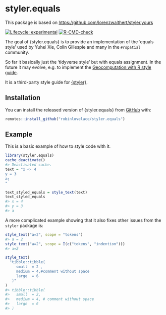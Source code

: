 
<!-- README.md is generated from README.Rmd. Please edit that file -->

# styler.equals

This package is based on
<https://github.com/lorenzwalthert/styler.yours>

<!-- badges: start -->

[![Lifecycle:
experimental](https://img.shields.io/badge/lifecycle-experimental-orange.svg)](https://lifecycle.r-lib.org/articles/stages.html#experimental)
[![R-CMD-check](https://github.com/Robinlovelace/styler.equals/actions/workflows/R-CMD-check.yaml/badge.svg)](https://github.com/Robinlovelace/styler.equals/actions/workflows/R-CMD-check.yaml)
<!-- badges: end -->

The goal of {styler.equals} is to provide an implementation of the
‘equals style’ used by Yuhei Xie, Colin Gillespie and many in the
`#rspatial` community.

So far it basically just the ‘tidyverse style’ but with equals
assignment. In the future it may evolve, e.g. to implement the
[Geocomputation with R style
guide](https://github.com/geocompx/geocompr/blob/main/misc/our-style.md).

It is a third-party style guide for
[{styler}](https://styler.r-lib.org).

## Installation

You can install the released version of {styler.equals} from
[GitHub](https://github.com) with:

``` r
remotes::install_github("robinlovelace/styler.equals")
```

## Example

This is a basic example of how to style code with it.

``` r
library(styler.equals)
cache_deactivate()
#> Deactivated cache.
text = "x <- 4
y = 3
a;
"

text_styled_equals = style_text(text)
text_styled_equals
#> x = 4
#> y = 3
#> a
```

A more complicated example showing that it also fixes other issues from
the `styler` package is:

``` r
style_text("a=2", scope = "tokens")
#> a = 2
style_text("a=2", scope = I(c("tokens", "indention")))
#> a=2
```

``` r
style_text(
  "tibble::tibble(
     small  = 2 ,
     medium = 4,#comment without space
     large  = 6
   )"
)
#> tibble::tibble(
#>   small  = 2,
#>   medium = 4, # comment without space
#>   large  = 6
#> )
```
